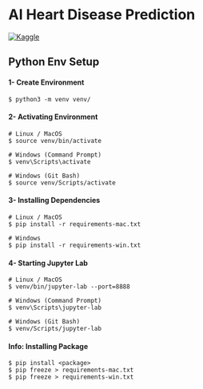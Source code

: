 # AI Heart Disease Prediction

[![Kaggle](https://kaggle.com/static/images/open-in-kaggle.svg "Open in Kaggle")](https://www.kaggle.com/code/ramesaliyev/heart-disease-prediction-pipeline-with-ml-f1-0-4)

## Python Env Setup

#### 1- Create Environment
    $ python3 -m venv venv/

#### 2- Activating Environment
    # Linux / MacOS
    $ source venv/bin/activate
    
    # Windows (Command Prompt)
    $ venv\Scripts\activate

    # Windows (Git Bash)
    $ source venv/Scripts/activate

#### 3- Installing Dependencies
    # Linux / MacOS
    $ pip install -r requirements-mac.txt
    
    # Windows
    $ pip install -r requirements-win.txt

#### 4- Starting Jupyter Lab
    # Linux / MacOS
    $ venv/bin/jupyter-lab --port=8888

    # Windows (Command Prompt)
    $ venv\Scripts\jupyter-lab

    # Windows (Git Bash)
    $ venv/Scripts/jupyter-lab

#### Info: Installing Package
    $ pip install <package>
    $ pip freeze > requirements-mac.txt
    $ pip freeze > requirements-win.txt
